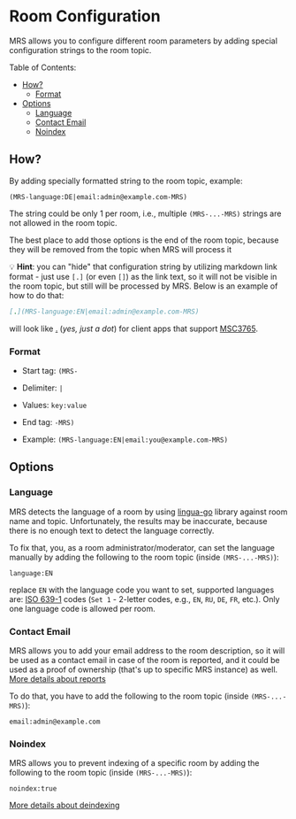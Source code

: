 # Room Configuration

MRS allows you to configure different room parameters by adding special configuration strings to the room topic.

Table of Contents:

<!-- vim-markdown-toc GFM -->

* [How?](#how)
    * [Format](#format)
* [Options](#options)
    * [Language](#language)
    * [Contact Email](#contact-email)
    * [Noindex](#noindex)

<!-- vim-markdown-toc -->

## How?

By adding specially formatted string to the room topic, example:

```
(MRS-language:DE|email:admin@example.com-MRS)
```

The string could be only 1 per room, i.e., multiple `(MRS-...-MRS)` strings are not allowed in the room topic.

The best place to add those options is the end of the room topic, because they will be removed from the topic when MRS will process it

💡 **Hint**: you can "hide" that configuration string by utilizing markdown link format - just use `[.]` (or even `[]`) as the link text, so it will not be visible in the room topic, but still will be processed by MRS. Below is an example of how to do that:

```markdown
[.](MRS-language:EN|email:admin@example.com-MRS)
```

will look like [.](MRS-language:EN|email:admin@example.com-MRS) (_yes, just a dot_) for client apps that support [MSC3765](https://github.com/matrix-org/matrix-spec-proposals/pull/3765).

### Format

* Start tag: `(MRS-`
* Delimiter: `|`
* Values: `key:value`
* End tag: `-MRS)`

* Example: `(MRS-language:EN|email:you@example.com-MRS)`

## Options

### Language

MRS detects the language of a room by using [lingua-go](https://github.com/pemistahl/lingua-go) library against room name and topic.
Unfortunately, the results may be inaccurate, because there is no enough text to detect the language correctly.

To fix that, you, as a room administrator/moderator, can set the language manually by adding the following to the room topic (inside `(MRS-...-MRS)`):

```
language:EN
```

replace `EN` with the language code you want to set, supported languages are: [ISO 639-1](https://en.wikipedia.org/wiki/List_of_ISO_639-1_codes) codes (`Set 1` - 2-letter codes, e.g., `EN`, `RU`, `DE`, `FR`, etc.). Only one language code is allowed per room.

### Contact Email

MRS allows you to add your email address to the room description, so it will be used as a contact email in case of the room is reported,
and it could be used as a proof of ownership (that's up to specific MRS instance) as well. [More details about reports](./msc1929.md)

To do that, you have to add the following to the room topic (inside `(MRS-...-MRS)`):

```
email:admin@example.com
```

### Noindex

MRS allows you to prevent indexing of a specific room by adding the following to the room topic (inside `(MRS-...-MRS)`):

```
noindex:true
```

[More details about deindexing](./deindexing.md)
